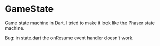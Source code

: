 GameState
=========

Game state machine in Dart.
I tried to make it look like the Phaser state machine.

Bug: in state.dart the onResume event handler doesn't work.